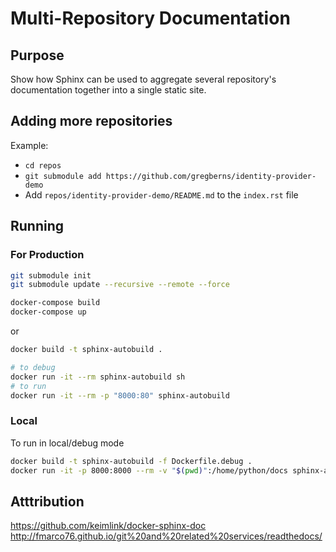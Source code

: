 # Multi-Repository Documentation

## Purpose

Show how Sphinx can be used to aggregate several repository's documentation together into a single static site.

## Adding more repositories

Example:

* `cd repos`
* `git submodule add https://github.com/gregberns/identity-provider-demo`
* Add `repos/identity-provider-demo/README.md` to the `index.rst` file

## Running

### For Production

```bash
git submodule init
git submodule update --recursive --remote --force

docker-compose build
docker-compose up
```

or

```bash
docker build -t sphinx-autobuild .

# to debug
docker run -it --rm sphinx-autobuild sh
# to run
docker run -it --rm -p "8000:80" sphinx-autobuild
```

### Local

To run in local/debug mode

```bash
docker build -t sphinx-autobuild -f Dockerfile.debug .
docker run -it -p 8000:8000 --rm -v "$(pwd)":/home/python/docs sphinx-autobuild
```

## Atttribution

https://github.com/keimlink/docker-sphinx-doc
http://fmarco76.github.io/git%20and%20related%20services/readthedocs/